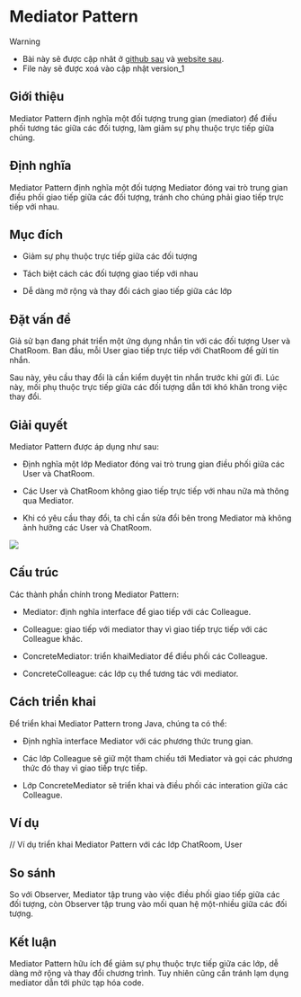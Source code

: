 # Mediator Pattern

> [!WARNING]
> * Bài này sẽ được cập nhât ở [github sau](https://github.com/nguyenphuc22/Design-Patterns/blob/main/Writerside/topics/Singleton.md) và [website sau](https://nguyenphuc22.github.io/Design-Patterns/singleton.html).
> * File này sẽ được xoá vào cập nhật version_1


## Giới thiệu

Mediator Pattern định nghĩa một đối tượng trung gian (mediator) để điều phối tương tác giữa các đối tượng, làm giảm sự phụ thuộc trực tiếp giữa chúng.

## Định nghĩa

Mediator Pattern định nghĩa một đối tượng Mediator đóng vai trò trung gian điều phối giao tiếp giữa các đối tượng, tránh cho chúng phải giao tiếp trực tiếp với nhau.

## Mục đích

- Giảm sự phụ thuộc trực tiếp giữa các đối tượng

- Tách biệt cách các đối tượng giao tiếp với nhau

- Dễ dàng mở rộng và thay đổi cách giao tiếp giữa các lớp

## Đặt vấn đề

Giả sử bạn đang phát triển một ứng dụng nhắn tin với các đối tượng User và ChatRoom. Ban đầu, mỗi User giao tiếp trực tiếp với ChatRoom để gửi tin nhắn.

Sau này, yêu cầu thay đổi là cần kiểm duyệt tin nhắn trước khi gửi đi. Lúc này, mối phụ thuộc trực tiếp giữa các đối tượng dẫn tới khó khăn trong việc thay đổi.

## Giải quyết

Mediator Pattern được áp dụng như sau:

- Định nghĩa một lớp Mediator đóng vai trò trung gian điều phối giữa các User và ChatRoom.

- Các User và ChatRoom không giao tiếp trực tiếp với nhau nữa mà thông qua Mediator.

- Khi có yêu cầu thay đổi, ta chỉ cần sửa đổi bên trong Mediator mà không ảnh hưởng các User và ChatRoom.

![](https://refactoring.guru/images/patterns/diagrams/mediator/structure.png)

## Cấu trúc

Các thành phần chính trong Mediator Pattern:

- Mediator: định nghĩa interface để giao tiếp với các Colleague.

- Colleague: giao tiếp với mediator thay vì giao tiếp trực tiếp với các Colleague khác.

- ConcreteMediator: triển khaiMediator để điều phối các Colleague.

- ConcreteColleague: các lớp cụ thể tương tác với mediator.

## Cách triển khai

Để triển khai Mediator Pattern trong Java, chúng ta có thể:

- Định nghĩa interface Mediator với các phương thức trung gian.

- Các lớp Colleague sẽ giữ một tham chiếu tới Mediator và gọi các phương thức đó thay vì giao tiếp trực tiếp.

- Lớp ConcreteMediator sẽ triển khai và điều phối các interation giữa các Colleague.

## Ví dụ

// Ví dụ triển khai Mediator Pattern với các lớp ChatRoom, User

## So sánh

So với Observer, Mediator tập trung vào việc điều phối giao tiếp giữa các đối tượng, còn Observer tập trung vào mối quan hệ một-nhiều giữa các đối tượng.

## Kết luận

Mediator Pattern hữu ích để giảm sự phụ thuộc trực tiếp giữa các lớp, dễ dàng mở rộng và thay đổi chương trình. Tuy nhiên cũng cần tránh lạm dụng mediator dẫn tới phức tạp hóa code.